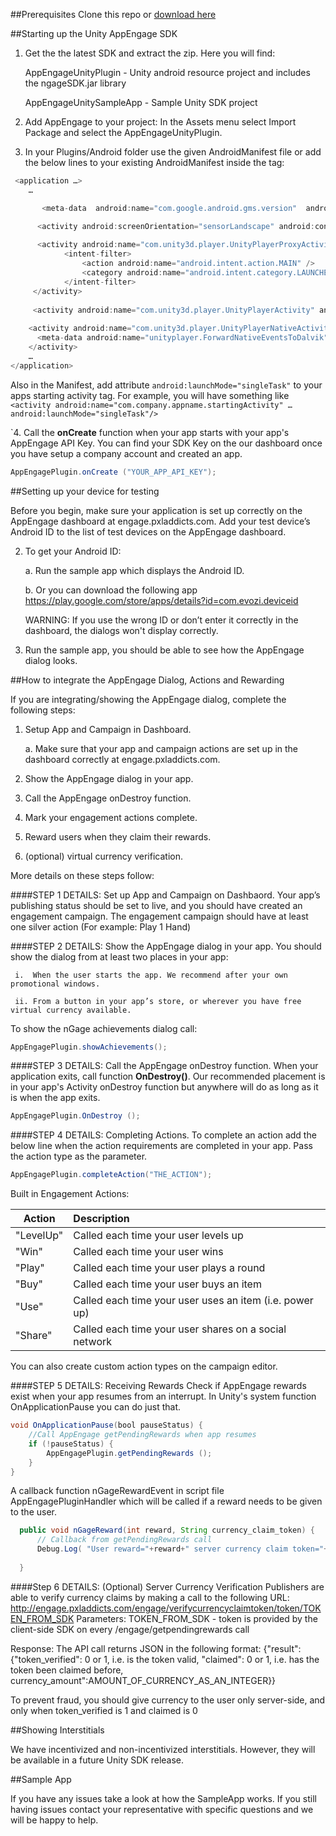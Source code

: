 ##Prerequisites
Clone this repo or [download here](https://github.com/midversestudios/AppEngage/archive/master.zip)


##Starting up the Unity AppEngage SDK

1. Get the the latest SDK and extract the zip. Here you will find:

	AppEngageUnityPlugin - Unity android resource project and includes the ngageSDK.jar library
	
	AppEngageUnitySampleApp - Sample Unity SDK project 


2. Add AppEngage to your project: In the Assets menu select Import Package and select the AppEngageUnityPlugin. 

3. In your Plugins/Android folder use the given AndroidManifest file or add the below lines to your existing AndroidManifest inside the <application> tag:
```Java
 <application …>
	…

	   <meta-data  android:name="com.google.android.gms.version"  android:value="@integer/google_play_services_version" />

      <activity android:screenOrientation="sensorLandscape" android:configChanges="keyboardHidden|orientation|screenSize" android:name="com.tinidream.ngage.nGageActivity"/>
		 
      <activity android:name="com.unity3d.player.UnityPlayerProxyActivity" android:launchMode="singleTask" android:label="@string/app_name"  android:configChanges="fontScale|keyboard|keyboardHidden|locale|mnc|mcc|navigation|orientation|screenLayout|screenSize|smallestScreenSize|uiMode|touchscreen" android:screenOrientation="landscape">
            <intent-filter>
                <action android:name="android.intent.action.MAIN" />
                <category android:name="android.intent.category.LAUNCHER" />
            </intent-filter>
     </activity>
        
     <activity android:name="com.unity3d.player.UnityPlayerActivity" android:launchMode="singleTask" android:label="@string/app_name" android:configChanges="fontScale|keyboard|keyboardHidden|locale|mnc|mcc|navigation|orientation|screenLayout|screenSize|smallestScreenSize|uiMode|touchscreen"/>
    
    <activity android:name="com.unity3d.player.UnityPlayerNativeActivity" android:launchMode="singleTask" android:label="@string/app_name" android:configChanges="fontScale|keyboard|keyboardHidden|locale|mnc|mcc|navigation|orientation|screenLayout|screenSize|smallestScreenSize|uiMode|touchscreen">
      <meta-data android:name="unityplayer.ForwardNativeEventsToDalvik" android:value="false" />
    </activity>
	…
</application>
``` 
Also in the Manifest, add attribute ```android:launchMode="singleTask"``` to your apps starting activity tag. 
For example, you will have something like ```<activity android:name="com.company.appname.startingActivity" … 	android:launchMode="singleTask"/>```

`4. Call the **onCreate** function when your app starts with your app's AppEngage API Key. You can find your SDK Key on the our dashboard once you have setup a company account and created an app.

```Java
AppEngagePlugin.onCreate ("YOUR_APP_API_KEY");
```

##Setting up your device for testing 

Before you begin, make sure your application is set up correctly on the AppEngage dashboard at engage.pxladdicts.com. Add your test device’s Android ID to the list of test devices on the AppEngage dashboard. 

2.	To get your Android ID:

	a.	Run the sample app which displays the Android ID. 
	
	b.	Or you can download the following app https://play.google.com/store/apps/details?id=com.evozi.deviceid
  	
  	WARNING: If you use the wrong ID or don’t enter it correctly in the dashboard, the dialogs won't display correctly.
3.	Run the sample app, you should be able to see how the AppEngage dialog looks.


##How to integrate the AppEngage Dialog, Actions and Rewarding 

If you are integrating/showing the AppEngage dialog, complete the following steps:

1.	Setup App and Campaign in Dashboard.

	a.	Make sure that your app and campaign actions are set up in the dashboard correctly at engage.pxladdicts.com.
	
2.	Show the AppEngage dialog in your app.

3.	Call the AppEngage onDestroy function.

4.	Mark your engagement actions complete.

5.	Reward users when they claim their rewards.

6.	(optional) virtual currency verification.

More details on these steps follow:

####STEP 1 DETAILS: Set up App and Campaign on Dashbaord.
Your app’s publishing status should be set to live, and you should have created an engagement campaign.  The engagement campaign should have at least one silver action (For example: Play 1 Hand)

####STEP 2 DETAILS: Show the AppEngage dialog in your app.
You should show the dialog from at least two places in your app:

     i.  When the user starts the app. We recommend after your own promotional windows.
     
     ii. From a button in your app’s store, or wherever you have free virtual currency available.


To show the nGage achievements dialog call:
```Java
AppEngagePlugin.showAchievements();
```

####STEP 3 DETAILS: Call the AppEngage onDestroy function.
When your application exits, call function **OnDestroy()**. Our recommended placement is in your app's Activity onDestroy function but anywhere will do as long as it is when the app exits. 
```Java
AppEngagePlugin.OnDestroy ();
```

####STEP 4 DETAILS: Completing Actions.
To complete an action add the below line when the action requirements are completed in your app. Pass the action type as the parameter.

```Java
AppEngagePlugin.completeAction("THE_ACTION");
```

	
Built in Engagement Actions:

| Action        | Description   |
| ------------- |:------------- |
| "LevelUp"     | Called each time your user levels up |
| "Win"      | Called each time your user wins      |
| "Play" |  Called each time your user plays a round      |
| "Buy" | Called each time your user buys an item      |
| "Use" | Called each time your user uses an item (i.e. power up)     |
| "Share" | Called each time your user shares on a social network     |

You can also create custom action types on the campaign editor.

####STEP 5 DETAILS: Receiving Rewards
Check if AppEngage rewards exist when your app resumes from an interrupt. In Unity's system function OnApplicationPause you can do just that.

```Java
void OnApplicationPause(bool pauseStatus) {
	//Call AppEngage getPendingRewards when app resumes
	if (!pauseStatus) { 
		AppEngagePlugin.getPendingRewards (); 
	}
}
```

A callback function nGageRewardEvent in script file AppEngagePluginHandler which will be called if a reward needs to be given to the user.
```Java
  public void nGageReward(int reward, String currency_claim_token) {
	  // Callback from getPendingRewards call
	  Debug.Log( "User reward="+reward+" server currency claim token="+currencyClaimToken );
	  
  }
```
####Step 6 DETAILS: (Optional) Server Currency Verification
Publishers are able to verify currency claims by making a call to the following URL:
	http://engage.pxladdicts.com/engage/verifycurrencyclaimtoken/token/TOKEN_FROM_SDK
	Parameters:
	TOKEN_FROM_SDK - token is provided by the client-side SDK on every /engage/getpendingrewards call

Response:
	The API call returns JSON in the following format:
	{"result": {"token_verified": 0 or 1, i.e. is the token valid, "claimed": 0 or 1, i.e. has the token been claimed before, currency_amount":AMOUNT_OF_CURRENCY_AS_AN_INTEGER}}

To prevent fraud, you should give currency to the user only server-side, and only when token_verified is 1 and claimed is 0




##Showing Interstitials

We have incentivized and non-incentivized interstitials. However, they will be available in a future Unity SDK release.


##Sample App

If you have any issues take a look at how the SampleApp works. If you still having issues contact your representative with specific questions and we will be happy to help.
